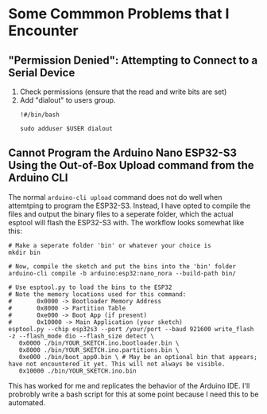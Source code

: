 # Some Commmon Problems that I Encounter

## "Permission Denied": Attempting to Connect to a Serial Device

1. Check permissions (ensure that the read and write bits are set)
2. Add "dialout" to users group.
   ```
   !#/bin/bash

   sudo adduser $USER dialout
   ```

## Cannot Program the Arduino Nano ESP32-S3 Using the Out-of-Box Upload command from the Arduino CLI

The normal `arduino-cli upload` command does not do well when attemtping to program the ESP32-S3. Instead, I have opted to compile the files and output the binary files to a seperate folder, which the actual esptool will flash the ESP32-S3 with. The workflow looks somewhat like this:

```
# Make a seperate folder 'bin' or whatever your choice is
mkdir bin

# Now, compile the sketch and put the bins into the 'bin' folder
arduino-cli compile -b arduino:esp32:nano_nora --build-path bin/

# Use esptool.py to load the bins to the ESP32
# Note the memory locations used for this command:
#       0x0000 -> Bootloader Memory Address
#       0x8000 -> Partition Table
#       0xe000 -> Boot App (if present)
#       0x10000 -> Main Application (your sketch)
esptool.py --chip esp32s3 --port /your/port --baud 921600 write_flash -z --flash_mode dio --flash_size detect \
   0x0000 ./bin/YOUR_SKETCH.ino.bootloader.bin \
   0x8000 ./bin/YOUR_SKETCH.ino.partitions.bin \
   0xe000 ./bin/boot_app0.bin \ # May be an optional bin that appears; have not encountered it yet. This will not always be visible. 
   0x10000 ./bin/YOUR_SKETCH.ino.bin
```

This has worked for me and replicates the behavior of the Arduino IDE. I'll probrobly write a bash script for this at some point because I need this to be automated. 
